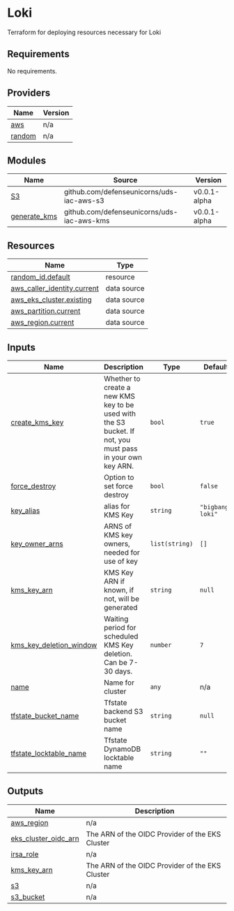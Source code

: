 # Loki 

Terraform for deploying resources necessary for Loki

<!-- BEGIN_TF_DOCS -->
## Requirements

No requirements.

## Providers

| Name | Version |
|------|---------|
| <a name="provider_aws"></a> [aws](#provider\_aws) | n/a |
| <a name="provider_random"></a> [random](#provider\_random) | n/a |

## Modules

| Name | Source | Version |
|------|--------|---------|
| <a name="module_S3"></a> [S3](#module\_S3) | github.com/defenseunicorns/uds-iac-aws-s3 | v0.0.1-alpha |
| <a name="module_generate_kms"></a> [generate\_kms](#module\_generate\_kms) | github.com/defenseunicorns/uds-iac-aws-kms | v0.0.1-alpha |

## Resources

| Name | Type |
|------|------|
| [random_id.default](https://registry.terraform.io/providers/hashicorp/random/latest/docs/resources/id) | resource |
| [aws_caller_identity.current](https://registry.terraform.io/providers/hashicorp/aws/latest/docs/data-sources/caller_identity) | data source |
| [aws_eks_cluster.existing](https://registry.terraform.io/providers/hashicorp/aws/latest/docs/data-sources/eks_cluster) | data source |
| [aws_partition.current](https://registry.terraform.io/providers/hashicorp/aws/latest/docs/data-sources/partition) | data source |
| [aws_region.current](https://registry.terraform.io/providers/hashicorp/aws/latest/docs/data-sources/region) | data source |

## Inputs

| Name | Description | Type | Default | Required |
|------|-------------|------|---------|:--------:|
| <a name="input_create_kms_key"></a> [create\_kms\_key](#input\_create\_kms\_key) | Whether to create a new KMS key to be used with the S3 bucket.  If not, you must pass in your own key ARN. | `bool` | `true` | no |
| <a name="input_force_destroy"></a> [force\_destroy](#input\_force\_destroy) | Option to set force destroy | `bool` | `false` | no |
| <a name="input_key_alias"></a> [key\_alias](#input\_key\_alias) | alias for KMS Key | `string` | `"bigbang-loki"` | no |
| <a name="input_key_owner_arns"></a> [key\_owner\_arns](#input\_key\_owner\_arns) | ARNS of KMS key owners, needed for use of key | `list(string)` | `[]` | no |
| <a name="input_kms_key_arn"></a> [kms\_key\_arn](#input\_kms\_key\_arn) | KMS Key ARN if known, if not, will be generated | `string` | `null` | no |
| <a name="input_kms_key_deletion_window"></a> [kms\_key\_deletion\_window](#input\_kms\_key\_deletion\_window) | Waiting period for scheduled KMS Key deletion. Can be 7-30 days. | `number` | `7` | no |
| <a name="input_name"></a> [name](#input\_name) | Name for cluster | `any` | n/a | yes |
| <a name="input_tfstate_bucket_name"></a> [tfstate\_bucket\_name](#input\_tfstate\_bucket\_name) | Tfstate backend S3 bucket name | `string` | `null` | no |
| <a name="input_tfstate_locktable_name"></a> [tfstate\_locktable\_name](#input\_tfstate\_locktable\_name) | Tfstate DynamoDB locktable name | `string` | `""` | no |

## Outputs

| Name | Description |
|------|-------------|
| <a name="output_aws_region"></a> [aws\_region](#output\_aws\_region) | n/a |
| <a name="output_eks_cluster_oidc_arn"></a> [eks\_cluster\_oidc\_arn](#output\_eks\_cluster\_oidc\_arn) | The ARN of the OIDC Provider of the EKS Cluster |
| <a name="output_irsa_role"></a> [irsa\_role](#output\_irsa\_role) | n/a |
| <a name="output_kms_key_arn"></a> [kms\_key\_arn](#output\_kms\_key\_arn) | The ARN of the OIDC Provider of the EKS Cluster |
| <a name="output_s3"></a> [s3](#output\_s3) | n/a |
| <a name="output_s3_bucket"></a> [s3\_bucket](#output\_s3\_bucket) | n/a |
<!-- END_TF_DOCS -->
